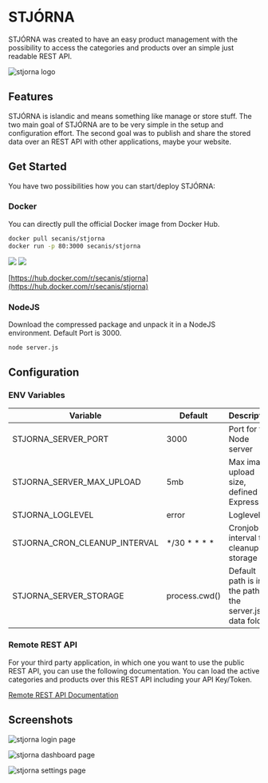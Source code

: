 # STJÓRNA

STJÓRNA was created to have an easy product management with the possibility to access the categories and products over an simple just readable REST API.

![stjorna logo](https://stjorna.secanis.ch/docs/images/stjorna_middle_compressor.png "STJÓRNA Logo")

## Features

STJÓRNA is islandic and means something like manage or store stuff.
The two main goal of STJÓRNA are to be very simple in the setup and configuration effort. The second goal was to publish and share the stored data over an REST API with other applications, maybe your website.

## Get Started

You have two possibilities how you can start/deploy STJÓRNA:

### Docker

You can directly pull the official Docker image from Docker Hub.

``` bash
docker pull secanis/stjorna
docker run -p 80:3000 secanis/stjorna
```

[![](https://images.microbadger.com/badges/image/secanis/stjorna.svg)](https://microbadger.com/images/secanis/stjorna "Get your own image badge on microbadger.com") [![](https://images.microbadger.com/badges/version/secanis/stjorna.svg)](https://microbadger.com/images/secanis/stjorna "Get your own version badge on microbadger.com")

[https://hub.docker.com/r/secanis/stjorna](https://hub.docker.com/r/secanis/stjorna)

### NodeJS

Download the compressed package and unpack it in a NodeJS environment. Default Port is 3000.

``` bash
node server.js
```

## Configuration

### ENV Variables

| Variable                       | Default       | Description                                               |
| ------------------------------ | ------------- | --------------------------------------------------------- |
| STJORNA_SERVER_PORT            | 3000          | Port for the Node server                                  |
| STJORNA_SERVER_MAX_UPLOAD      | 5mb           | Max image upload size, defined for Express                |
| STJORNA_LOGLEVEL               | error         | Loglevel                                                  |
| STJORNA_CRON_CLEANUP_INTERVAL  | */30 * * * *  | Cronjob interval to cleanup the storage                   |
| STJORNA_SERVER_STORAGE         | process.cwd() | Default path is in the path of the server.js data folder  |

### Remote REST API

For your third party application, in which one you want to use the public REST API, you can use the following documentation. You can load the active categories and products over this REST API including your API Key/Token.

[Remote REST API Documentation](https://stjorna.secanis.ch/apidoc/index.html)

## Screenshots

![stjorna login page](https://stjorna.secanis.ch/docs/images/stjorna_login.png "STJÓRNA Login Page")

![stjorna dashboard page](https://stjorna.secanis.ch/docs/images/stjorna_dashboard.png "STJÓRNA Dashboard Page")

![stjorna settings page](https://stjorna.secanis.ch/docs/images/stjorna_settings.png "STJÓRNA Settings Page")